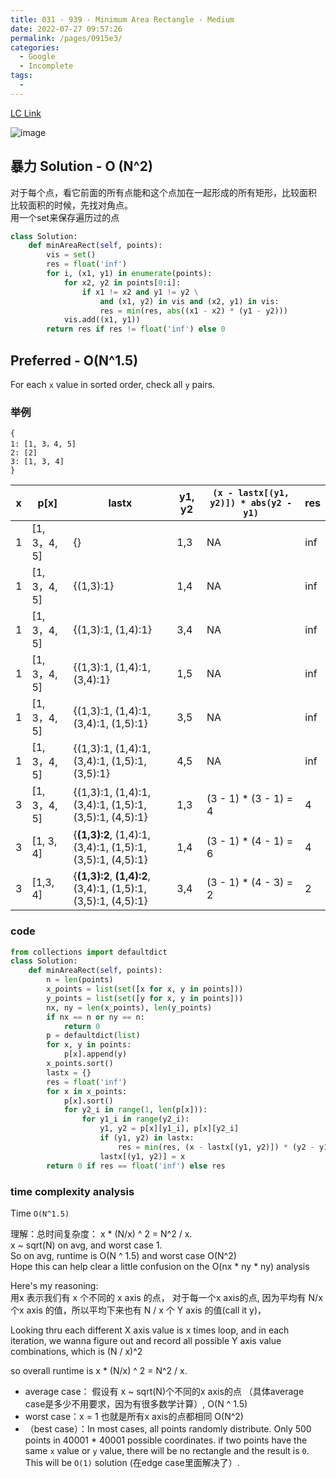```yaml
---
title: 031 - 939 - Minimum Area Rectangle - Medium
date: 2022-07-27 09:57:26
permalink: /pages/0915e3/
categories:
  - Google
  - Incomplete
tags:
  - 
---
```

[LC Link](https://leetcode.cn/problems/minimum-area-rectangle/)

<img alt="image" src="https://user-images.githubusercontent.com/41789327/182048732-6a9ad3c0-9335-4235-90a8-2dd605ec107f.png">

## 暴力 Solution - O (N^2) 
对于每个点，看它前面的所有点能和这个点加在一起形成的所有矩形，比较面积  
比较面积的时候，先找对角点。  
用一个set来保存遍历过的点
```python
class Solution:
	def minAreaRect(self, points):
		vis = set()
		res = float('inf')
		for i, (x1, y1) in enumerate(points):
			for x2, y2 in points[0:i]:
				if x1 != x2 and y1 != y2 \
					and (x1, y2) in vis and (x2, y1) in vis:
					res = min(res, abs((x1 - x2) * (y1 - y2)))
			vis.add((x1, y1))
		return res if res != float('inf') else 0
```


## Preferred - O(N^1.5)
For each `x` value in sorted order, check all `y` pairs.
### 举例

```
{
1: [1, 3，4, 5]
2: [2]
3: [1, 3, 4]
}
```
| x   | p[x]         | lastx                                                          | y1, y2 | `(x - lastx[(y1, y2)]) * abs(y2 - y1)` | res |
| --- | ------------ | -------------------------------------------------------------- | ------ | ---------------------------------- | --- |
| 1   | [1, 3，4, 5] | {}                                                             | 1,3    | NA                                 | inf |
| 1   | [1, 3，4, 5] | {(1,3):1}                                                      | 1,4    | NA                                 | inf |
| 1   | [1, 3，4, 5] | {(1,3):1, (1,4):1}                                             | 3,4    | NA                                 | inf |
| 1   | [1, 3，4, 5] | {(1,3):1, (1,4):1, (3,4):1}                                    | 1,5    | NA                                 | inf |
| 1   | [1, 3，4, 5] | {(1,3):1, (1,4):1, (3,4):1, (1,5):1}                           | 3,5    | NA                                 | inf |
| 1   | [1, 3，4, 5] | {(1,3):1, (1,4):1, (3,4):1, (1,5):1, (3,5):1}                  | 4,5    | NA                                 | inf |
| 3   | [1, 3，4, 5] | {(1,3):1, (1,4):1, (3,4):1, (1,5):1, (3,5):1, (4,5):1}         | 1,3    | (3 - 1) * (3 - 1) = 4              | 4   |
| 3   | [1, 3, 4]    | {**(1,3):2**, (1,4):1, (3,4):1, (1,5):1, (3,5):1, (4,5):1}     | 1,4    | (3 - 1) * (4 - 1) = 6              | 4   |
| 3   | [1,3, 4]     | {**(1,3):2**, **(1,4):2**, (3,4):1, (1,5):1, (3,5):1, (4,5):1} | 3,4    | (3 - 1) * (4 - 3) = 2              | 2   |

### code
```python
from collections import defaultdict
class Solution:
	def minAreaRect(self, points):
		n = len(points)
		x_points = list(set([x for x, y in points]))
		y_points = list(set([y for x, y in points]))
		nx, ny = len(x_points), len(y_points)
		if nx == n or ny == n:
			return 0
		p = defaultdict(list)
		for x, y in points:
			p[x].append(y)
		x_points.sort()
		lastx = {}
		res = float('inf')
		for x in x_points:
			p[x].sort()
			for y2_i in range(1, len(p[x])):
				for y1_i in range(y2_i):
					y1, y2 = p[x][y1_i], p[x][y2_i]
					if (y1, y2) in lastx:
						res = min(res, (x - lastx[(y1, y2)]) * (y2 - y1))
					lastx[(y1, y2)] = x
		return 0 if res == float('inf') else res	
```


### time complexity analysis
Time `O(N^1.5)`

理解：总时间复杂度：  x * (N/x) ^ 2 = N^2 / x.  
x ~ sqrt(N) on avg, and worst case 1.  
So on avg, runtime is O(N ^ 1.5) and worst case O(N^2)  
Hope this can help clear a little confusion on the O(nx * ny * ny) analysis

Here's my reasoning:  
用x 表示我们有 x 个不同的 x axis 的点，
对于每一个x axis的点, 因为平均有 N/x 个x axis 的值，所以平均下来也有 N / x 个 Y axis 的值(call it y)，

Looking thru each different X axis value is x times loop, and in each iteration, we wanna figure out and record all possible Y axis value combinations, which is (N / x)^2

so overall runtime is x * (N/x) ^ 2 = N^2 / x.  

- average case： 假设有 x ~ sqrt(N)个不同的x axis的点 （具体average case是多少不用要求，因为有很多数学计算）,  O(N ^ 1.5)
- worst case：x = 1 也就是所有x axis的点都相同   O(N^2)
- （best case）：In most cases, all points randomly distribute.  Only 500 points in 40001 * 40001 possible coordinates.  if two points have the same `x` value or `y` value, there will be no rectangle and the result is `0`.  This will be `O(1)` solution (在edge case里面解决了）.



